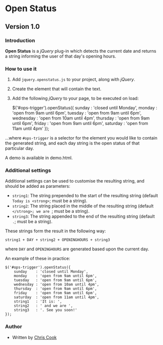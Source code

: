 Open Status
=============

Version 1.0
-----------

### Introduction

__Open Status__ is a _jQuery_ plug-in which detects the current date and returns a string informing the user of that day's opening hours.

### How to use it

1. Add `jquery.openstatus.js` to your project, along with _jQuery_.
2. Create the element that will contain the text.
3. Add the following _jQuery_ to your page, to be executed on load:

    $('#ops-trigger').openStatus({
        sunday    : 'closed until Monday',
        monday    : 'open from 9am until 6pm',
        tuesday   : 'open from 9am until 6pm',
        wednesday : 'open from 10am until 4pm',
        thursday  : 'open from 9am until 6pm',
        friday    : 'open from 9am until 6pm',
        saturday  : 'open from 11am until 4pm'
    });

...where `#ops-trigger` is a selector for the element you would like to contain the generated string, and each day string is the open status of that particular day.

A demo is available in demo.html.

### Additional settings

Additional settings can be used to customise the resulting string, and should be added as parameters:

+ `string1`: The string prepended to the start of the resulting string (default `Today is <strong>`; must be a string).
+ `string2`: The string placed in the middle of the resulting string (default `</strong>; we are `; must be a string).
+ `string3`: The string appended to the end of the resulting string (default `.`; must be a string).

These strings form the result in the following way:

    string1 + DAY + string2 + OPENINGHOURS + string3

where `DAY` and `OPENINGHOURS` are generated based upon the current day.

An example of these in practice:

    $('#ops-trigger').openStatus({
        sunday    : 'closed until Monday',
        monday    : 'open from 9am until 6pm',
        tuesday   : 'open from 9am until 6pm',
        wednesday : 'open from 10am until 4pm',
        thursday  : 'open from 9am until 6pm',
        friday    : 'open from 9am until 6pm',
        saturday  : 'open from 11am until 4pm',
        string1   : 'It is: ',
        string2   : ' and we are ',
        string3   : '. See you soon!'
    });

### Author

+ Written by [Chris Cook](http://chris-cook.co.uk)
